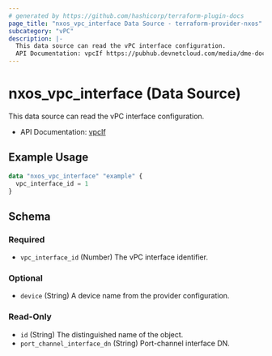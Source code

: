 ```yaml
---
# generated by https://github.com/hashicorp/terraform-plugin-docs
page_title: "nxos_vpc_interface Data Source - terraform-provider-nxos"
subcategory: "vPC"
description: |-
  This data source can read the vPC interface configuration.
  API Documentation: vpcIf https://pubhub.devnetcloud.com/media/dme-docs-10-2-2/docs/System/vpc:If/
---
```


# nxos_vpc_interface (Data Source)

This data source can read the vPC interface configuration.

- API Documentation: [vpcIf](https://pubhub.devnetcloud.com/media/dme-docs-10-2-2/docs/System/vpc:If/)

## Example Usage

```terraform
data "nxos_vpc_interface" "example" {
  vpc_interface_id = 1
}
```

<!-- schema generated by tfplugindocs -->
## Schema

### Required

- `vpc_interface_id` (Number) The vPC interface identifier.

### Optional

- `device` (String) A device name from the provider configuration.

### Read-Only

- `id` (String) The distinguished name of the object.
- `port_channel_interface_dn` (String) Port-channel interface DN.


